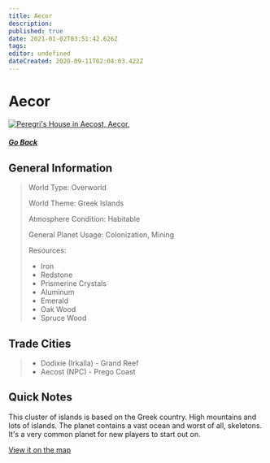 ```yaml
---
title: Aecor
description: 
published: true
date: 2021-01-02T03:51:42.626Z
tags: 
editor: undefined
dateCreated: 2020-09-11T02:04:03.422Z
---
```


# Aecor

<a href="https://imgur.com/D99FkY5"><img src="https://i.imgur.com/D99FkY5.jpg" title="Peregri's House in Aecost, Aecor." /></a>

##### [Go Back](/wiki/space#planets)

## General Information

> World Type: Overworld
>
> World Theme: Greek Islands
>
> Atmosphere Condition: Habitable
>
> General Planet Usage: Colonization, Mining
>
> Resources:
> - Iron
> - Redstone
> - Prismerine Crystals
> - Aluminum
> - Emerald
> - Oak Wood
> - Spruce Wood

## Trade Cities
> - Dodixie (Irkalla) - Grand Reef
> - Aecost (NPC) - Prego Coast

## Quick Notes

This cluster of islands is based on the Greek country. High mountains and lots of islands. The planet contains a vast ocean and worst of all, skeletons. It's a very common planet for new players to start out on.

[View it on the map](https://dynmap.starlegacy.net/?worldname=Aecor)
